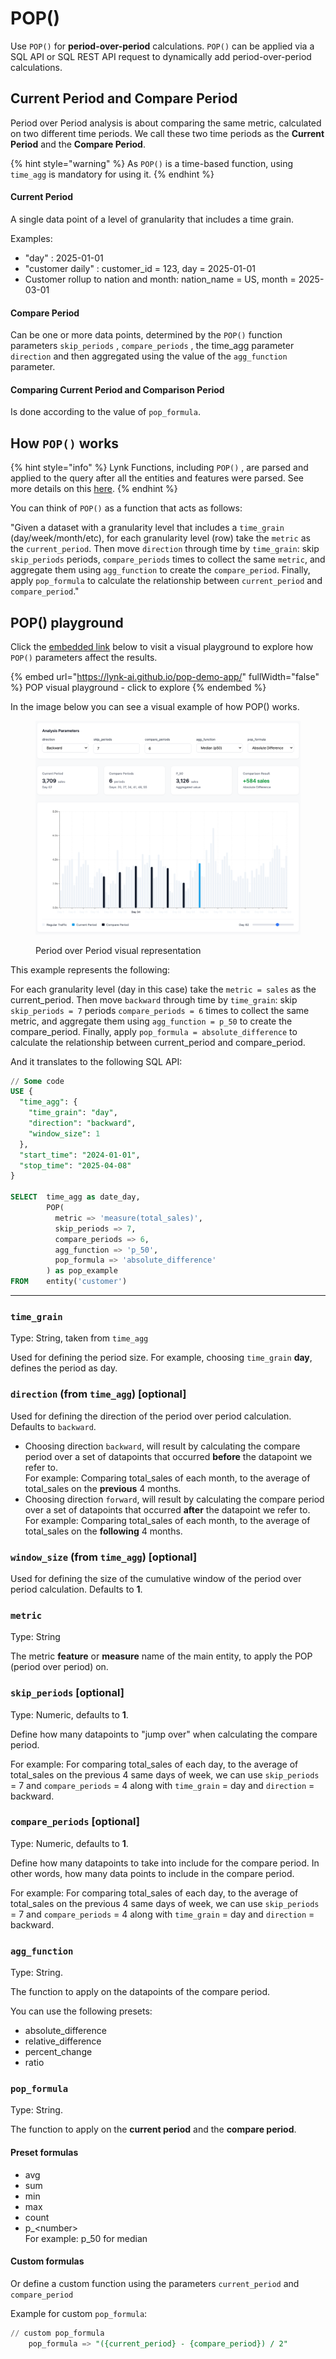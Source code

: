 # POP()

Use `POP()` for **period-over-period** calculations. `POP()` can be applied via a SQL API or SQL REST API request to dynamically add period-over-period calculations.

## Current Period and Compare Period

Period over Period analysis is about comparing the same metric, calculated on two different time periods. We call these two time periods as the **Current Period** and the **Compare Period**.

{% hint style="warning" %}
As `POP()` is a time-based function, using `time_agg` is mandatory for using it.&#x20;
{% endhint %}

#### Current Period&#x20;

A single data point of a level of granularity that includes a time grain.

Examples:&#x20;

* "day" : 2025-01-01
* "customer daily" : customer\_id = 123, day = 2025-01-01
* Customer rollup to nation and month: nation\_name = US, month = 2025-03-01

#### Compare Period&#x20;

Can be one or more data points, determined by the `POP()` function parameters `skip_periods` , `compare_periods` , the time\_agg parameter `direction` and then aggregated using the value of the `agg_function` parameter.

#### Comparing Current Period and Comparison Period

Is done according to the value of `pop_formula`.

## How `POP()` works

{% hint style="info" %}
Lynk Functions, including `POP()` , are parsed and applied to the query after all the entities and features were parsed. See more details on this [here](../../consume-and-apis/#behind-the-scenes-the-process-of-requesting-data-from-lynk).
{% endhint %}

You can think of `POP()` as a function that acts as follows:

"Given a dataset with a granularity level that includes a `time_grain` (day/week/month/etc), for each granularity level (row)  take the `metric`  as the `current_period`. Then move `direction` through time by `time_grain`: skip `skip_periods` periods, `compare_periods` times to collect the same `metric`, and aggregate them using `agg_function` to create the `compare_period`. Finally, apply `pop_formula` to calculate the relationship between `current_period` and `compare_period`."

## POP() playground

Click the [embedded link](https://lynk-ai.github.io/pop-demo-app/) below to visit a visual playground to explore how `POP()` parameters affect the results.

{% embed url="https://lynk-ai.github.io/pop-demo-app/" fullWidth="false" %}
POP visual playground - click to explore
{% endembed %}

In the image below you can see a visual example of how POP() works.&#x20;

<figure><img src="../../../.gitbook/assets/image (11).png" alt=""><figcaption><p>Period over Period visual representation</p></figcaption></figure>

This example represents the following:

For each granularity level (day in this case) take the `metric = sales`  as the current\_period. Then move `backward` through time by `time_grain`: skip `skip_periods = 7` periods `compare_periods = 6` times to collect the same metric, and aggregate them using `agg_function = p_50` to create the compare\_period. Finally, apply `pop_formula = absolute_difference` to calculate the relationship between current\_period and compare\_period.

And it translates to the following SQL API:

```sql
// Some code
USE {
  "time_agg": {
    "time_grain": "day",
    "direction": "backward",
    "window_size": 1
  },
  "start_time": "2024-01-01",
  "stop_time": "2025-04-08"
}

SELECT  time_agg as date_day,
        POP(
          metric => 'measure(total_sales)',
          skip_periods => 7,
          compare_periods => 6,
          agg_function => 'p_50',
          pop_formula => 'absolute_difference'
        ) as pop_example
FROM    entity('customer')
```

***

### `time_grain`&#x20;

Type: String, taken from `time_agg`

Used for defining the period size. For example, choosing `time_grain` **day**, defines the period as day.

### `direction` (from `time_agg`) \[optional]

Used for defining the direction of the period over period calculation. Defaults to `backward`.

* Choosing direction `backward`, will result by calculating the compare period over a set of datapoints that occurred **before** the datapoint we refer to.\
  For example: Comparing total\_sales of each month, to the average of total\_sales on the **previous** 4 months.
* Choosing direction `forward`, will result by calculating the compare period over a set of datapoints that occurred **after** the datapoint we refer to.\
  For example: Comparing total\_sales of each month, to the average of total\_sales on the **following** 4 months.

### `window_size` (from `time_agg`) \[optional]

Used for defining the size of the cumulative window of the period over period calculation. Defaults to **1**.

### `metric`

Type: String

The metric **feature** or **measure** name of the main entity, to apply the POP (period over period) on.

### `skip_periods` \[optional]

Type: Numeric, defaults to **1**.

Define how many datapoints to "jump over" when calculating the compare period.&#x20;

For example: For comparing total\_sales of each day, to the average of total\_sales on the previous 4 same days of week, we can use `skip_periods` = 7 and `compare_periods` = 4 along with `time_grain` = day and `direction` = backward.

### `compare_periods` \[optional]

Type: Numeric, defaults to **1**.

Define how many datapoints to take into include for the compare period. In other words, how many data points to include in the compare period.

For example: For comparing total\_sales of each day, to the average of total\_sales on the previous 4 same days of week, we can use `skip_periods` = 7 and `compare_periods` = 4 along with `time_grain` = day and `direction` = backward.

### `agg_function`

Type: String.

The function to apply on the datapoints of the compare period.&#x20;

You can use the following presets:

* absolute\_difference
* relative\_difference&#x20;
* percent\_change
* ratio

### `pop_formula`

Type: String.

The function to apply on the **current period** and the **compare period**.

#### Preset formulas

* avg
* sum
* min
* max
* count
* p\_\<number> \
  For example:  p\_50 for median

#### Custom formulas

Or define a custom function using the parameters `current_period` and `compare_period`

Example for custom `pop_formula`:

```sql
// custom pop_formula
    pop_formula => "({current_period} - {compare_period}) / 2"
```
